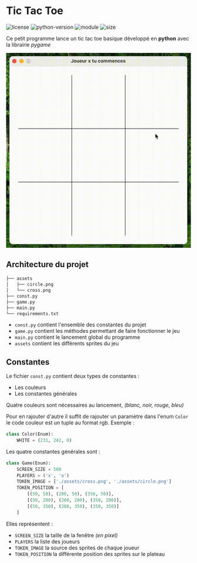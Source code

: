 # Tic Tac Toe

![license](https://img.shields.io/badge/license-mit-green)
![python-version](https://img.shields.io/badge/python-v3.9-success)
![module](https://img.shields.io/badge/pip-pygame-critical)
![size](https://img.shields.io/badge/assets_size-1.55kB-blue)


Ce petit programme lance un tic tac toe basique développé 
en **python** avec la librairie *pygame*

![demo](./assets/demo.gif)


## Architecture du projet

```
├── assets
│   ├── circle.png
│   └── cross.png
├── const.py
├── game.py
├── main.py
└── requirements.txt
```

- `const.py` contient l'ensemble des constantes du projet
- `game.py` contient les méthodes permettant de faire fonctionner le jeu
- `main.py` contient le lancement global du programme
- `assets` contient les différents sprites du jeu

## Constantes

Le fichier `const.py` contient deux types de constantes :
- Les couleurs
- Les constantes générales

Quatre couleurs sont nécessaires au lancement, *(blanc, noir, rouge, bleu)*

Pour en rajouter d'autre il suffit de rajouter un paramètre dans l'enum `Color`
le code couleur est un tuple au format rgb. Exemple :

```python
class Color(Enum):
    WHITE = (231, 242, 0)
```

Les quatre constantes générales sont :
```python
class Game(Enum):
    SCREEN_SIZE = 500
    PLAYERS = ('x', 'o')
    TOKEN_IMAGE = ['./assets/cross.png', './assets/circle.png']
    TOKEN_POSITION = [
        [(50, 50), (200, 50), (350, 50)],
        [(50, 200), (200, 200), (350, 200)],
        [(50, 350), (200, 350), (350, 350)]
    ]
```

Elles représentent :
- ``SCREEN_SIZE`` la taille de la fenêtre *(en pixel)*
- ``PLAYERS`` la liste des joueurs
- `TOKEN_IMAGE` la source des sprites de chaque joueur
- `TOKEN_POSITION` la différente position des sprites sur le plateau
